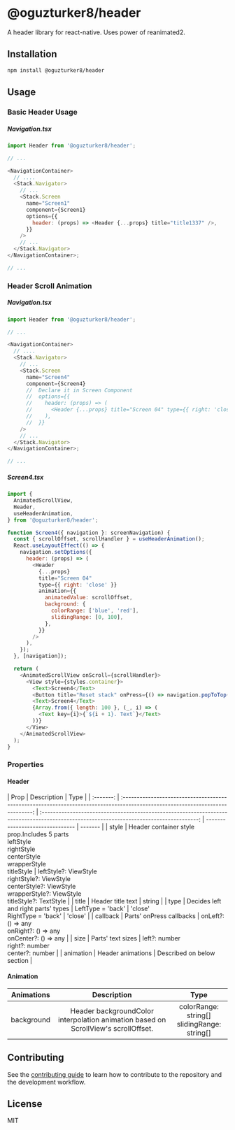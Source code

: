 # @oguzturker8/header

A header library for react-native. Uses power of reanimated2.

## Installation

```sh
npm install @oguzturker8/header
```

## Usage

### Basic Header Usage

##### Navigation.tsx

```js
import Header from '@oguzturker8/header';

// ...

<NavigationContainer>
  // ....
  <Stack.Navigator>
    // ...
    <Stack.Screen
      name="Screen1"
      component={Screen1}
      options={{
        header: (props) => <Header {...props} title="title1337" />,
      }}
    />
    // ...
  </Stack.Navigator>
</NavigationContainer>;

// ...
```

### Header Scroll Animation

##### Navigation.tsx

```js
import Header from '@oguzturker8/header';

// ...

<NavigationContainer>
  // ....
  <Stack.Navigator>
    // ...
    <Stack.Screen
      name="Screen4"
      component={Screen4}
      //  Declare it in Screen Component
      //  options={{
      //    header: (props) => (
      //      <Header {...props} title="Screen 04" type={{ right: 'close' }} />
      //    ),
      //  }}
    />
    // ...
  </Stack.Navigator>
</NavigationContainer>;

// ...
```

##### Screen4.tsx

```js
import {
  AnimatedScrollView,
  Header,
  useHeaderAnimation,
} from '@oguzturker8/header';

function Screen4({ navigation }: screenNavigation) {
  const { scrollOffset, scrollHandler } = useHeaderAnimation();
  React.useLayoutEffect(() => {
    navigation.setOptions({
      header: (props) => (
        <Header
          {...props}
          title="Screen 04"
          type={{ right: 'close' }}
          animation={{
            animatedValue: scrollOffset,
            background: {
              colorRange: ['blue', 'red'],
              slidingRange: [0, 100],
            },
          }}
        />
      ),
    });
  }, [navigation]);

  return (
    <AnimatedScrollView onScroll={scrollHandler}>
      <View style={styles.container}>
        <Text>Screen4</Text>
        <Button title="Reset stack" onPress={() => navigation.popToTop()} />
        <Text>Screen4</Text>
        {Array.from({ length: 100 }, (_, i) => (
          <Text key={i}>{`${i + 1}. Text`}</Text>
        ))}
      </View>
    </AnimatedScrollView>
  );
}
```

### Properties

#### Header

|   Prop    |                                                          Description                                                           |                                                                   Type                                                                   |
| :-------: | :----------------------------------------------------------------------------------------------------------------------------: | :--------------------------------------------------------------------------------------------------------------------------------------: | ------------------------------- | ------- |
|   style   | Header container style prop.Includes 5 parts <br> leftStyle <br> rightStyle <br> centerStyle <br> wrapperStyle <br> titleStyle | leftStyle?: ViewStyle <br> rightStyle?: ViewStyle <br> centerStyle?: ViewStyle <br> wrapperStyle?: ViewStyle <br> titleStyle?: TextStyle |
|   title   |                                                       Header title text                                                        |                                                                  string                                                                  |
|   type    |                                              Decides left and right parts' types                                               |                                                            LeftType = 'back'                                                             | 'close' <br> RightType = 'back' | 'close' |
| callback  |                                                    Parts' onPress callbacks                                                    |                                  onLeft?: () => any <br> onRight?: () => any <br> onCenter?: () => any                                   |
|   size    |                                                       Parts' text sizes                                                        |                                          left?: number <br> right?: number <br> center?: number                                          |
| animation |                                                       Header animations                                                        |                                                        Described on below section                                                        |

#### Animation

| Animations |                                    Description                                     |                       Type                       |
| :--------: | :--------------------------------------------------------------------------------: | :----------------------------------------------: |
| background | Header backgroundColor interpolation animation based on ScrollView's scrollOffset. | colorRange: string[] <br> slidingRange: string[] |

## Contributing

See the [contributing guide](CONTRIBUTING.md) to learn how to contribute to the repository and the development workflow.

## License

MIT
